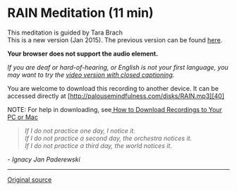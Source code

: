 RAIN Meditation (11 min)
========================

This meditation is guided by Tara Brach  
This is a new version (Jan 2015). The previous version can be found [here][38].  

**Your browser does not support the audio element.**
  

_If you are deaf or hard-of-hearing, or English is not your first language, you
may want to try the [video version with closed captioning][39]._

You are welcome to download this recording to another device. It can be
accessed directly at [http://palousemindfulness.com/disks/RAIN.mp3][40]

NOTE: For help in downloading, see[ How to Download Recordings to Your PC or Mac][41]

> _If I do not practice one day, I notice it.  
If I do not practice a second day, the orchestra notices it.  
If I do not practice a third day, the world notices it._
  
\- _Ignacy Jan Paderewski_

[38]: /disks/RAIN-old.mp3
[39]: https://www.youtube.com/watch?v=cQakZvcr-co
[40]: /disks/RAIN.mp3
[41]: http://palousemindfulness.com/meditations/downloading.html
  
-----

[Original source](http://palousemindfulness.com/meditations/RAIN.html "Permalink to RAIN Meditation")
